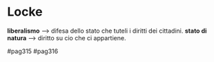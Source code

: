 # Locke
<b>liberalismo</b> --> difesa dello stato che tuteli i diritti dei cittadini.
<b>stato di natura</b> --> diritto su cio che ci appartiene.

#pag315
#pag316